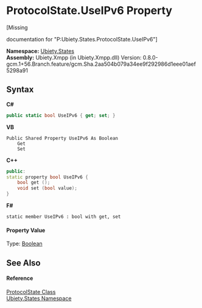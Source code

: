 # ProtocolState.UseIPv6 Property 
 

\[Missing <summary> documentation for "P:Ubiety.States.ProtocolState.UseIPv6"\]

**Namespace:**&nbsp;<a href="20b8e647-a51d-e28e-4067-8a55aba73e08">Ubiety.States</a><br />**Assembly:**&nbsp;Ubiety.Xmpp (in Ubiety.Xmpp.dll) Version: 0.8.0-gcm.1+56.Branch.feature/gcm.Sha.2aa504b079a34ee9f292986d1eee01aef5298a91

## Syntax

**C#**<br />
``` C#
public static bool UseIPv6 { get; set; }
```

**VB**<br />
``` VB
Public Shared Property UseIPv6 As Boolean
	Get
	Set
```

**C++**<br />
``` C++
public:
static property bool UseIPv6 {
	bool get ();
	void set (bool value);
}
```

**F#**<br />
``` F#
static member UseIPv6 : bool with get, set

```


#### Property Value
Type: <a href="http://msdn2.microsoft.com/en-us/library/a28wyd50" target="_blank">Boolean</a>

## See Also


#### Reference
<a href="953c9694-4889-010e-7be3-c9913ba654da">ProtocolState Class</a><br /><a href="20b8e647-a51d-e28e-4067-8a55aba73e08">Ubiety.States Namespace</a><br />
